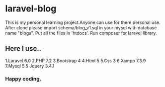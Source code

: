 # laravel-blog
This is my personal learning project.Anyone can use for there personal use.
After clone please import schema/blog_v1.sql in your mysql with database name "blogs".
Put all the files in 'htdocs'.
Run composer for laravel library.
## Here I use..
1.Laravel 6.0
2.PHP 7.2
3.Bootstrap 4
4.Html 5
5.Css 3
6.Xampp 7.3.9
7.Mysql 5.5
Jquery 3.4.1
### Happy coding.
